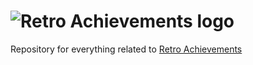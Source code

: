 # ![Retro Achievements logo](https://static.retroachievements.org/assets/images/ra-logo-sm.webp)
Repository for everything related to [Retro Achievements](https://retroachievements.org/ "Main Retro Achievements website") 
